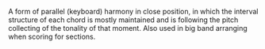 A form of parallel (keyboard) harmony in close position, in which the interval structure of each chord is mostly maintained and is following the pitch collecting of the tonality of that moment. 
Also used in big band arranging when scoring for sections.